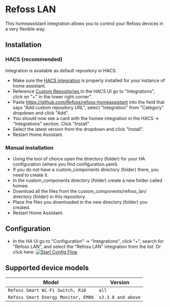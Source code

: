 # Refoss LAN
This homeassistant integration allows you to control your Refoss devices in a very flexible way.


## Installation
### HACS (recommended)
Integration is available as default repository in HACS.
- Make sure the [HACS integration](https://hacs.xyz/) is properly installed for your instance of home assistant.
- Reference [Custom Repositories](https://hacs.xyz/docs/faq/custom_repositories),In the HACS UI go to "Integrations", click on "+" in the lower right corner".
- Paste https://github.com/Refoss/refoss-homeassistant into the field that says "Add custom repository URL", select "Integration" from "Category" dropdown and click "Add".
- You should now see a card with the homee integration in the HACS -> "Integrations" section. Click "Install".
- Select the latest version from the dropdown and click "Install".
- Restart Home Assistant.

### Manual installation
- Using the tool of choice open the directory (folder) for your HA configuration (where you find configuration.yaml).
- If you do not have a custom_components directory (folder) there, you need to create it.
- In the custom_components directory (folder) create a new folder called homee.
- Download all the files from the custom_components/refoss_lan/ directory (folder) in this repository.
- Place the files you downloaded in the new directory (folder) you created.
- Restart Home Assistant.

## Configuration
- In the HA UI go to "Configuration" -> "Integrations", click "+", search for "Refoss LAN", and select the "Refoss LAN" integration from the list.
  Or click here: [![Start Config Flow](https://my.home-assistant.io/badges/config_flow_start.svg)](https://my.home-assistant.io/redirect/config_flow_start?domain=refoss_lan)

## Supported device models

| Model | Version            |             
| ----------- |--------------------|
| `Refoss Smart Wi-Fi Switch, R10`    | `all`              |
| `Refoss Smart Energy Monitor, EM06` | `v2.3.8 and above` |


